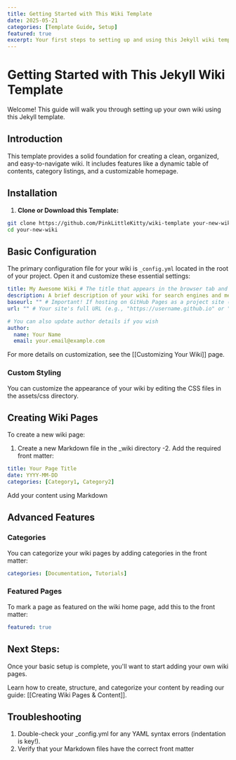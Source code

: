 ```yaml
---
title: Getting Started with This Wiki Template
date: 2025-05-21
categories: [Template Guide, Setup]
featured: true
excerpt: Your first steps to setting up and using this Jekyll wiki template.
---
```


# Getting Started with This Jekyll Wiki Template

Welcome! This guide will walk you through setting up your own wiki using this Jekyll template.

## Introduction

This template provides a solid foundation for creating a clean, organized, and easy-to-navigate wiki. It includes features like a dynamic table of contents, category listings, and a customizable homepage.

## Installation

1.  **Clone or Download this Template:**
   ```bash
   git clone https://github.com/PinkLittleKitty/wiki-template your-new-wiki
   cd your-new-wiki
   ```

## Basic Configuration

The primary configuration file for your wiki is `_config.yml` located in the root of your project. Open it and customize these essential settings:

```yaml
title: My Awesome Wiki # The title that appears in the browser tab and site header
description: A brief description of your wiki for search engines and meta tags.
baseurl: "" # Important! If hosting on GitHub Pages as a project site (e.g., username.github.io/my-wiki), set this to "/my-wiki". Otherwise, leave it blank or as "/".
url: "" # Your site's full URL (e.g., "https://username.github.io" or "https://www.myawesomewiki.com")

# You can also update author details if you wish
author:
  name: Your Name
  email: your.email@example.com
```

For more details on customization, see the [[Customizing Your Wiki]] page.

### Custom Styling

You can customize the appearance of your wiki by editing the CSS files in the assets/css directory.

## Creating Wiki Pages

To create a new wiki page:

1. Create a new Markdown file in the _wiki directory -2. Add the required front matter:

```yaml
title: Your Page Title
date: YYYY-MM-DD
categories: [Category1, Category2]

```

Add your content using Markdown

## Advanced Features
### Categories

You can categorize your wiki pages by adding categories in the front matter:

```yaml
categories: [Documentation, Tutorials]
```

### Featured Pages

To mark a page as featured on the wiki home page, add this to the front matter:

```yaml
featured: true
```

## Next Steps: 

Once your basic setup is complete, you'll want to start adding your own wiki pages.

Learn how to create, structure, and categorize your content by reading our guide: [[Creating Wiki Pages & Content]].

## Troubleshooting

1. Double-check your _config.yml for any YAML syntax errors (indentation is key!).
2. Verify that your Markdown files have the correct front matter